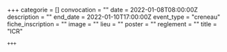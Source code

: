 +++
    categorie = []
    convocation = ""
    date = 2022-01-08T08:00:00Z
    description = ""
    end_date = 2022-01-10T17:00:00Z
    event_type = "creneau"
    fiche_inscription = ""
    image = ""
    lieu = ""
    poster = ""
    reglement = ""
    title = "ICR"
    
    +++
            